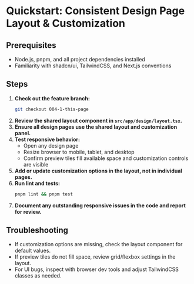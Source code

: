 # Quickstart: Consistent Design Page Layout & Customization

## Prerequisites
- Node.js, pnpm, and all project dependencies installed
- Familiarity with shadcn/ui, TailwindCSS, and Next.js conventions

## Steps

1. **Check out the feature branch:**
   ```sh
   git checkout 004-1-this-page
   ```
2. **Review the shared layout component in `src/app/design/layout.tsx`.**
3. **Ensure all design pages use the shared layout and customization panel.**
4. **Test responsive behavior:**
   - Open any design page
   - Resize browser to mobile, tablet, and desktop
   - Confirm preview tiles fill available space and customization controls are visible
5. **Add or update customization options in the layout, not in individual pages.**
6. **Run lint and tests:**
   ```sh
   pnpm lint && pnpm test
   ```
7. **Document any outstanding responsive issues in the code and report for review.**

## Troubleshooting
- If customization options are missing, check the layout component for default values.
- If preview tiles do not fill space, review grid/flexbox settings in the layout.
- For UI bugs, inspect with browser dev tools and adjust TailwindCSS classes as needed.
